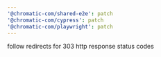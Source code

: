```yaml
---
'@chromatic-com/shared-e2e': patch
'@chromatic-com/cypress': patch
'@chromatic-com/playwright': patch
---
```


follow redirects for 303 http response status codes
